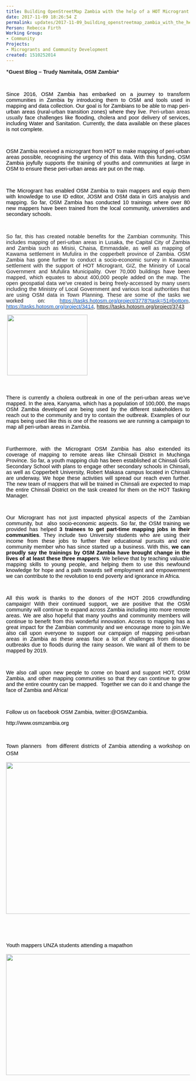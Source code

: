 ```yaml
---
title: Building OpenStreetMap Zambia with the help of a HOT Microgrant
date: 2017-11-09 18:26:54 Z
permalink: updates/2017-11-09_building_openstreetmap_zambia_with_the_help_of_a_hot_microgrant
Person: Rebecca Firth
Working Group:
- Community
Projects:
- Microgrants and Community Development
created: 1510252014
---
```


<p>*<strong style="font-family: Cambria; font-size: 12pt; text-align: justify;"><span style="font-size: 11pt; font-family: Arial;">Guest Blog – Trudy Namitala, OSM Zambia*</span></strong></p><p>&nbsp;</p><p class="MsoNormal" style="text-align: justify; text-justify: inter-ideograph;"><span style="font-size: 11.0pt; font-family: Arial; color: black;">Since 2016, OSM Zambia has embarked on a journey to transform communities in Zambia by introducing them to OSM and tools used in mapping and data collection. Our goal is for Zambians to be able to map peri-urban areas (rural-urban transition zones) where they live</span><span style="font-size: 11.0pt; font-family: Arial;">. Peri-urban areas usually<span style="color: black;"> face challenges like flooding, cholera and poor delivery of services, including Water and Sanitation. Currently, the data available on these places is not complete.</span></span></p><p class="MsoNormal"><span style="font-size: 10.0pt; font-family: Times; mso-fareast-font-family: 'Times New Roman'; mso-bidi-font-family: 'Times New Roman';">&nbsp;</span></p><p class="MsoNormal" style="text-align: justify; text-justify: inter-ideograph;"><span style="font-size: 11.0pt; font-family: Arial; color: black;">OSM Zambia received a microgrant from HOT&nbsp;to make mapping of peri-urban areas possible, recognising the urgency of this data. With this funding, OSM Zambia joyfully supports the training of youths and communities at large in OSM to ensure these peri-urban areas are put on the map. </span></p><p class="MsoNormal"><span style="font-size: 10.0pt; font-family: Times; mso-fareast-font-family: 'Times New Roman'; mso-bidi-font-family: 'Times New Roman';">&nbsp;</span></p><p class="MsoNormal" style="text-align: justify; text-justify: inter-ideograph;"><span style="font-size: 11.0pt; font-family: Arial; color: black;">The Microgrant has enabled OSM Zambia to train mappers and equip them with knowledge to use ID editor, JOSM and OSM data in GIS analysis and mapping. So far, OSM Zambia has conducted 10 trainings where over 80 new mappers have been trained from the local community, universities and secondary schools.</span></p><p class="MsoNormal" style="text-align: justify; text-justify: inter-ideograph;">&nbsp;</p><p class="MsoNormal" style="text-align: justify; text-justify: inter-ideograph;"><span style="font-size: 11pt; font-family: Arial;">So far, this has created notable benefits for the Zambian community. This includes mapping of peri-urban areas in Lusaka, the Capital City of Zambia and Zambia such as Misisi, Chaisa, Emmasdale, as well as mapping of Kawama settlement in Mufulira in the copperbelt province of Zambia. OSM Zambia has gone further to conduct a socio-economic survey in Kawama settlement with the support of HOT Microgrant, GIZ, the Ministry of Local Government and Mufulira Municipality. Over 70,000 buildings have been mapped, which equates to about 400,000 people added on the map. The open geospatial data we’ve created is being freely-accessed by many users including the Ministry of Local Government and various local authorities that are using OSM data in Town Planning. These are some of the tasks we worked on:&nbsp;</span><span style="text-align: justify; font-size: 10pt; font-family: Times;"><a href="https://tasks.hotosm.org/project/3778?task=51#bottom"><span style="font-size: 11.0pt; font-family: Arial; color: #1155cc;">https://tasks.hotosm.org/project/3778?task=51#bottom</span></a></span><span style="text-align: justify; font-size: 11pt; font-family: Arial;">, </span><span style="text-align: justify; font-size: 10pt; font-family: Times;"><a href="https://tasks.hotosm.org/project/3414"><span style="font-size: 11.0pt; font-family: Arial; color: #1155cc;">https://tasks.hotosm.org/project/3414</span></a></span><span style="text-align: justify; font-size: 11pt; font-family: Arial;">, </span><span style="text-align: justify; font-size: 10pt; font-family: Times;"><span style="font-size: 11.0pt; font-family: Arial; color: #1155cc;"><a href="https://tasks.hotosm.org/project/3743">https://tasks.hotosm.org/project/3743</a></span></span></p><p class="MsoNormal" style="margin-bottom: 12.0pt;"><span style="font-size: 10.0pt; font-family: Times; mso-fareast-font-family: 'Times New Roman'; mso-bidi-font-family: 'Times New Roman';">&nbsp;<img class="image-medium" src="/sites/default/files/styles/medium/public/Screen%20Shot%202017-11-09%20at%2013.23.12.png?itok=Q1iBRVGQ" alt="" width="220" height="166"></span></p><p class="MsoNormal" style="margin-bottom: 12.0pt;">&nbsp;</p><p class="MsoNormal" style="text-align: justify; text-justify: inter-ideograph;"><span style="font-size: 11.0pt; font-family: Arial; color: black;">There is currently a cholera outbreak in one of the peri-urban areas we’ve mapped. In the area, Kanyama, which has a population of 100,000, the maps OSM Zambia developed are being used by the different stakeholders to reach out to the community and try to contain the outbreak. Examples of our maps being used like this is one of the reasons we are running a campaign to map all peri-urban areas in Zambia.</span></p><p class="MsoNormal"><span style="font-size: 10.0pt; font-family: Times; mso-fareast-font-family: 'Times New Roman'; mso-bidi-font-family: 'Times New Roman';">&nbsp;</span></p><p class="MsoNormal" style="text-align: justify; text-justify: inter-ideograph;"><span style="font-size: 11.0pt; font-family: Arial; color: black;">Furthermore, with the Microgrant OSM Zambia has also extended its coverage of mapping to remote areas like Chinsali District in Muchinga Province. So far, a youth mapping club has been established at Chinsali Girls Secondary School with plans to engage other secondary schools in Chinsali, as well as Copperbelt University, Robert Makasa campus located in Chinsali are underway. We hope these activities will spread our reach even further. The new team of mappers that will be trained in Chinsali are expected to map the entire Chinsali District on the task created for them on the HOT Tasking Manager.</span></p><p class="MsoNormal"><span style="font-size: 10.0pt; font-family: Times; mso-fareast-font-family: 'Times New Roman'; mso-bidi-font-family: 'Times New Roman';">&nbsp;</span></p><p class="MsoNormal" style="text-align: justify; text-justify: inter-ideograph;"><span style="font-size: 11.0pt; font-family: Arial; color: black;">Our Microgrant has not just impacted physical aspects of the Zambian community, but &nbsp;also socio-economic aspects. So far, the OSM training we provided has helped <strong>3 trainees to get part-time mapping jobs in their communities</strong>. They include two University students who are using their income from these jobs to further their educational pursuits and one community member who has since started up a business. With this, <strong>we can proudly say the trainings by OSM Zambia have brought change in the lives of at least these three mappers</strong>. We believe that by teaching valuable mapping skills to young people, and helping them to use this newfound knowledge for hope and a path towards self employment and empowerment we can contribute to the revolution to end poverty and ignorance in Africa.</span></p><p class="MsoNormal" style="text-align: justify; text-justify: inter-ideograph;"><span style="font-size: 10.0pt; font-family: Times; mso-bidi-font-family: 'Times New Roman';">&nbsp;</span></p><p class="MsoNormal" style="text-align: justify; text-justify: inter-ideograph;"><span style="font-size: 11.0pt; font-family: Arial; color: black;">All this work is thanks to the donors of the HOT 2016 crowdfunding campaign! With their continued support, we are positive that the OSM community will continue to expand across Zambia including into more remote areas. We are also hopeful that many youths and community members will continue to benefit from this wonderful innovation. Access to mapping has a great impact for the Zambian community and we encourage more to join.</span><span style="font-size: 11.0pt; font-family: Arial; color: black;">We also call upon everyone to support our campaign of mapping peri-urban areas in Zambia as these areas face a lot of challenges from disease outbreaks due to floods during the rainy season. We want all of them to be mapped by 2019.</span></p><p class="MsoNormal"><span style="font-size: 10.0pt; font-family: Times; mso-fareast-font-family: 'Times New Roman'; mso-bidi-font-family: 'Times New Roman';">&nbsp;</span></p><p class="MsoNormal" style="text-align: justify; text-justify: inter-ideograph;"><span style="font-size: 11.0pt; font-family: Arial; color: black;">We also call upon new people to come on board and support HOT, OSM Zambia, and other mapping communities so that they can continue to grow and the entire country can be mapped. &nbsp;Together we can do it and change the face of Zambia and Africa! </span></p><p class="MsoNormal"><span style="font-size: 10.0pt; font-family: Times; mso-fareast-font-family: 'Times New Roman'; mso-bidi-font-family: 'Times New Roman';">&nbsp;</span></p><p class="MsoNormal" style="text-align: justify; text-justify: inter-ideograph;"><span style="font-size: 11.0pt; font-family: Arial; color: black;">Follow us on facebook OSM Zambia, twitter:@OSMZambia.</span></p><p class="MsoNormal" style="text-align: justify; text-justify: inter-ideograph;"><span style="font-size: 11.0pt; font-family: Arial; color: black;">http://www.osmzambia.org</span></p><p class="MsoNormal" style="text-align: justify; text-justify: inter-ideograph;">&nbsp;</p><p style="line-height: 1.38; margin-top: 0pt; margin-bottom: 0pt; text-align: justify;" dir="ltr"><span style="font-size: 11pt; font-family: Arial; color: #000000; background-color: transparent; font-weight: 400; font-style: normal; font-variant: normal; text-decoration: none; vertical-align: baseline; white-space: pre-wrap;">Town planners &nbsp;from different districts of Zambia attending a workshop on OSM </span></p><p><span style="font-size: 11pt; font-family: Arial;"><img src="/sites/default/files/Screen%20Shot%202017-11-09%20at%2013.23.25.png" alt="" width="555" height="415"></span></p><p>&nbsp;</p><p>&nbsp;</p><p style="line-height: 1.38; margin-top: 0pt; margin-bottom: 0pt; text-align: justify;" dir="ltr"><span style="font-size: 11pt; font-family: Arial; color: #000000; background-color: transparent; font-weight: 400; font-style: normal; font-variant: normal; text-decoration: none; vertical-align: baseline; white-space: pre-wrap;">Youth mappers UNZA students attending a mapathon</span></p><p><span style="font-size: 11pt; font-family: Arial;"><img src="/sites/default/files/Screen%20Shot%202017-11-09%20at%2013.23.34.png" alt="" width="516" height="331"></span></p><!--EndFragment-->
